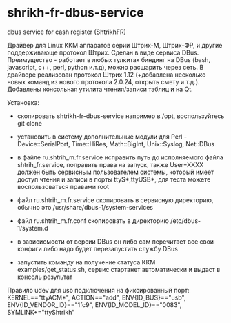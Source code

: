 # shrikh-fr-dbus-service
dbus service for cash register (ShtrikhFR) 

Драйвер для Linux ККМ аппаратов серии Штрих-М, Штрих-ФР, и другие поддерживающе протокол Штрих. Сделан в виде сервиса DBus.
Преимущество - работает в любых тулкитах биндинг на DBus (bash, javascript, c++, perl, python и.т.д), можно расшарить через сеть. В драйвере реализован протокол Штрих 1.12 (+добавлена несколько новых команд из нового протокола 2.0.24, открыть смету и.т.д.). Добавлены консольная утилита чтения/записи таблиц и на Qt.

Установка:
- скопировать shtrikh-fr-dbus-service например в /opt, воспользуйтесь git clone
- установить в систему дополнительные модули для Perl - Device::SerialPort, Time::HiRes, Math::BigInt, Unix::Syslog, Net::DBus

- в файле ru.shtrih_m.fr.service исправить путь до исполняемого файла shtrih_fr.service, поправить права на запуск, также User=XXXX должен быть сервисным пользователем системы, который имеет доступ чтения и записи в порты ttyS*,ttyUSB*, для теста можете воспользоваться правами root

- файл ru.shtrih_m.fr.service скопировать в сервисную директорию, обычно это /usr/share/dbus-1/system-services
- файл ru.shtrih_m.fr.conf скопировать в директорию /etc/dbus-1/system.d
- в зависисмости от версии DBus он либо сам перечитает все свои конфиги либо надо будет перезапустить службу DBus

- запустить команду на получение статуса ККМ examples/get_status.sh, сервис стартанет автоматически и выдаст в консоль результат

Правило udev для usb подключения на фиксированный порт:
KERNEL=="ttyACM*", ACTION=="add", ENV{ID_BUS}=="usb", ENV{ID_VENDOR_ID}=="1fc9", ENV{ID_MODEL_ID}=="0083", SYMLINK+="ttyShtrikh"
